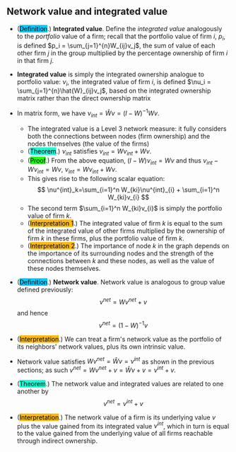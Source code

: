 ## Network value and integrated value
- (<span style="background-color: #03cafc; color: black;">Definition</span>.) **Integrated value**. Define the *integrated value* analogously to the *portfolio* value of a firm; recall that the portfolio value of firm $i$, $p_i$, is defined $p_i = \sum_{j=1}^{n}W_{ij}v_j$, the sum of value of each other firm $j$ in the group multiplied by the percentage ownership of firm $i$ in that firm $j$.
- **Integrated value** is simply the integrated ownership analogue to portfolio value: $\nu_i$, the integrated value of firm $i$, is defined $\nu_i = \sum_{j=1}^{n}\hat{W}_{ij}v_j$, based on the integrated ownership matrix rather than the direct ownership matrix
- In matrix form, we have $\nu_{int}=\hat{W}v=(I-W)^{-1}Wv$.
    - The integrated value is a Level 3 network measure: it fully considers both the connections between nodes (firm ownership) and the nodes themselves (the value of the firms)
    - (<span style="background-color: #12ffd7; color: black;">Theorem</span>.) $\nu_{int}$ satisfies $\nu_{int} = W\nu_{int} + Wv$. 
    - (<span style="background-color: #1eff12; color: black;">Proof</span>.) From the above equation, $(I-W)\nu_{int}=Wv$ and thus $\nu_{int}-W\nu_{int}=Wv$, $\nu_{int}=W\nu_{int}+Wv$.
    - This gives rise to the following scalar equation:
    $$
    \nu^{int}_k=\sum_{i=1}^n W_{ki}\nu^{int}_{i} + \sum_{i=1}^n W_{ki}v_{i}
    $$
    - The second term $\sum_{i=1}^n W_{ki}v_{i}$ is simply the portfolio value of firm $k$.
    - (<span style="background-color: #ffb812; color: black;">Interpretation 1</span>.) The integrated value of firm $k$ is equal to the sum of the integrated value of other firms multiplied by the ownership of firm $k$ in these firms, plus the portfolio value of firm $k$.
    - (<span style="background-color: #ffb812; color: black;">Interpretation 2</span>.) The importance of node $k$ in the graph depends on the importance of its surrounding nodes and the strength of the connections between $k$ and these nodes, as well as the value of these nodes themselves.

- (<span style="background-color: #03cafc; color: black;">Definition</span>.) **Network value**. Network value is analogous to group value defined previously: 
$$
v^{net} = Wv^{net} + v
$$
and hence
$$
v^{net}=(1-W)^{-1}v
$$
- (<span style="background-color: #ffb812; color: black;">Interpretation</span>.) We can treat a firm's network value as the portfolio of its neighbors' network values, plus its own intrinsic value. 
- Network value satisfies $Wv^{net}=\hat{W}v=\nu^{int}$ as shown in the previous sections; as such $v^{net}=Wv^{net}+v=\hat{W}v+v=\nu^{int}+v$.
- (<span style="background-color: #12ffd7; color: black;">Theorem</span>.) The network value and integrated values are related to one another by
$$
v^{net} = \nu^{int}+v
$$
- (<span style="background-color: #ffb812; color: black;">Interpretation</span>.) The network value of a firm is its underlying value $v$ plus the value gained from its integrated value $\nu^{int}$, which in turn is equal to the value gained from the underlying value of all firms reachable through indirect ownership.